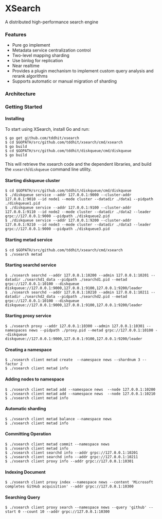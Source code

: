 # XSearch 
A distributed high-performance search engine


### Features
 * Pure go implement
 * Metadata service centralization control
 * Two-level mapping sharding
 * Use binlog for replication
 * Near realtime
 * Provides a plugin mechanism to implement custom query analysis and rerank algorithms
 * Supports automatic or manual migration of sharding

### Architecture

### Getting Started

#### Installing

To start using XSearch, install Go and run:
```
$ go get github.com/tddhit/xsearch
$ cd $GOPATH/src/github.com/tddhit/xsearch/cmd/xsearch
$ go build
$ cd $GOPATH/src/github.com/tddhit/diskqueue/cmd/diskqueue
$ go build
```

This will retrieve the xsearch code and the dependent libraries, and build the `xsearch`/`diskqueue` command line utility.

#### Starting diskqueue cluster

```
$ cd $GOPATH/src/github.com/tddhit/diskqueue/cmd/diskqueue
$ ./diskqueue service --addr 127.0.0.1:9000 --cluster-addr 127.0.0.1:9010 --id node1 --mode cluster --datadir ./data1 --pidpath ./diskqueue1.pid
$ ./diskqueue service --addr 127.0.0.1:9100 --cluster-addr 127.0.0.1:9110 --id node2 --mode cluster --datadir ./data2 --leader grpc://127.0.0.1:9000 --pidpath ./diskqueue2.pid
$ ./diskqueue service --addr 127.0.0.1:9200 --cluster-addr 127.0.0.1:9210 --id node3 --mode cluster --datadir ./data3 --leader grpc://127.0.0.1:9000 --pidpath ./diskqueue3.pid
```

#### Starting metad service

```
$ cd $GOPATH/src/github.com/tddhit/xsearch/cmd/xsearch
$ ./xsearch metad 
```

#### Starting searchd service

```
$ ./xsearch searchd --addr 127.0.0.1:10200 --admin 127.0.0.1:10201 --datadir ./searchd1_data --pidpath ./searchd1.pid --metad grpc://127.0.0.1:10100 --diskqueue diskqueue://127.0.0.1:9000,127.0.0.1:9100,127.0.0.1:9200/leader
$ ./xsearch searchd --addr 127.0.0.1:10210 --admin 127.0.0.1:10211 --datadir ./searchd2_data --pidpath ./searchd2.pid --metad grpc://127.0.0.1:10100 --diskqueue diskqueue://127.0.0.1:9000,127.0.0.1:9100,127.0.0.1:9200/leader 
```

#### Starting proxy service

```
$ ./xsearch proxy --addr 127.0.0.1:10300 --admin 127.0.0.1:10301 --namespaces news --pidpath ./proxy.pid --metad grpc://127.0.0.1:10100 --diskqueue diskqueue://127.0.0.1:9000,127.0.0.1:9100,127.0.0.1:9200/leader
```

#### Creating a namespace
```
$ ./xsearch client metad create  --namespace news --shardnum 3 --factor 2
$ ./xsearch client metad info
```

#### Adding nodes to namespace
```
$ ./xsearch client metad add --namespace news  --node 127.0.0.1:10200
$ ./xsearch client metad add --namespace news  --node 127.0.0.1:10210
$ ./xsearch client metad info
```

#### Automatic sharding
```
$ ./xsearch client metad balance --namespace news
$ ./xsearch client metad info
```

#### Committing Operation
```
$ ./xsearch client metad commit --namespace news
$ ./xsearch client metad info
$ ./xsearch client searchd info --addr grpc://127.0.0.1:10201
$ ./xsearch client searchd info --addr grpc://127.0.0.1:10211
$ ./xsearch client proxy info --addr grpc://127.0.0.1:10301
```

#### Indexing Document
```
$ ./xsearch client proxy index --namespace news --content 'Microsoft completes GitHub acquisition' --addr grpc://127.0.0.1:10300
```

#### Searching Query
```
$ ./xsearch client proxy search --namespace news --query 'github' --start 0 --count 10 --addr grpc://127.0.0.1:10300
```
